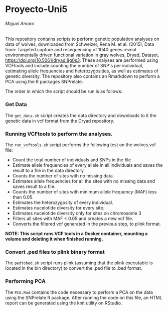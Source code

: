 # Proyecto-Uni5
###### Miguel Amaro

This repository contains scripts to perform genetic population analyses on data of wolves, downloaded from Schweizer, Rena M. et al. (2015), Data from: Targeted capture and resequencing of 1040 genes reveal environmentally driven functional variation in gray wolves, Dryad, Dataset, https://doi.org/10.5061/dryad.8g0s3. These analyses are performed using VCFtools and include counting the number of SNP's per individual, estimating allele frequencies and heterozygosities, as well as estimates of genetic diversity. The repository also contains an Rmarkdown to perform a PCA using the R packages SNPrelate.

The order in which the script should be run is as follows:

### Get Data
The `get_data.sh` script creates the data directory and downloads to it the genetic data in vcf format from the Dryad repository.

### Running VCFtools to perform the analyses.
The `run_vcftools.sh` script performs the following test on the wolves.vcf file:
  * Count the total number of individuals and SNPs in the file
  * Estimate allele frequencies of every allele in all individuals and saves the result to a file in the data directory.
  * Counts the number of sites with no missing data.
  * Estimates allele frequencies for all the sites with no missing data and saves result to a file.
  * Counts the number of sites with minimum allele frequency (MAF) less than 0.05.
  * Estimates the heterozygosity of every individual.
  * Estimates nucelotide diversity for every site.
  * Estimates nucelotide diversity only for sites on chromosome 3
  * Filters all sites with MAF < 0.05 and creates a new vcf file.
  * Converts the filtered vcf generated in the previous step, to plink format.

**NOTE: This script runs VCF tools in a Docker container, mounting a volume and deleting it when finished running.**

### Convert .ped files to plink binary format
The `pedtobed.sh` script runs plink (assuming that the plink executable is located in the bin directory) to convert the .ped file to .bed format.

### Performing PCA
The `PCA.Rmd` contains the code necessary to perform a PCA on the data using the SNPrelate R package. After running the code on this file, an HTML report can be generated using the knit utility on RStudio. 
